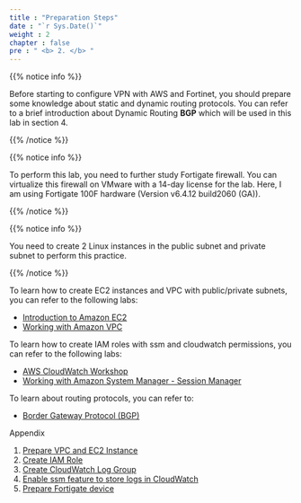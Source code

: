 ```yaml
---
title : "Preparation Steps"
date : "`r Sys.Date()`"
weight : 2
chapter : false
pre : " <b> 2. </b> "
---
```


{{% notice info %}}

Before starting to configure VPN with AWS and Fortinet, you should prepare some knowledge about static and dynamic routing protocols. You can refer to a brief introduction about Dynamic Routing **BGP** which will be used in this lab in section 4.

{{% /notice %}}

{{% notice info %}}

To perform this lab, you need to further study Fortigate firewall. You can virtualize this firewall on VMware with a 14-day license for the lab. Here, I am using Fortigate 100F hardware (Version v6.4.12 build2060 (GA)).

{{% /notice %}}

{{% notice info %}}

You need to create 2 Linux instances in the public subnet and private subnet to perform this practice.

{{% /notice %}}

To learn how to create EC2 instances and VPC with public/private subnets, you can refer to the following labs:
  - [Introduction to Amazon EC2](https://000004.awsstudygroup.com/vi/)
  - [Working with Amazon VPC](https://000003.awsstudygroup.com/vi/)

To learn how to create IAM roles with ssm and cloudwatch permissions, you can refer to the following labs:
  - [AWS CloudWatch Workshop](https://000008.awsstudygroup.com/)
  - [Working with Amazon System Manager - Session Manager](https://000058.awsstudygroup.com/vi/)

To learn about routing protocols, you can refer to:
  - [Border Gateway Protocol (BGP)](https://aws.amazon.com/what-is/border-gateway-protocol/)

Appendix
1. [Prepare VPC and EC2 Instance](2.1-createvpc_ec2/)
2. [Create IAM Role](2.2-createiamrole/)
3. [Create CloudWatch Log Group](2.3-createloggroup/)
4. [Enable ssm feature to store logs in CloudWatch](2.4-enablelogssm/)
5. [Prepare Fortigate device](2.5-fortigate/)